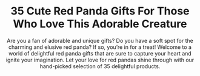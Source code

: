 ---
layout: post
title: 35 Cute Red Panda Gifts For Those Who Love This Adorable Creature
subtitle: Are you a fan of adorable and unique gifts? Do you have a soft spot for the charming and elusive red panda? If so, you’re in for a treat! Welcome to a world of delightful red panda gifts that are sure to capture your heart and ignite your imagination. Let your love for red pandas shine through with our hand-picked selection of 35 delightful products.
header-img: "img/post/2023/09/copied/red-panda-gifts.jpg"
header-style: text
permalink: "/red-panda-gifts/"
catalog: true
tags:
  - Recipients 
  - Men
---   